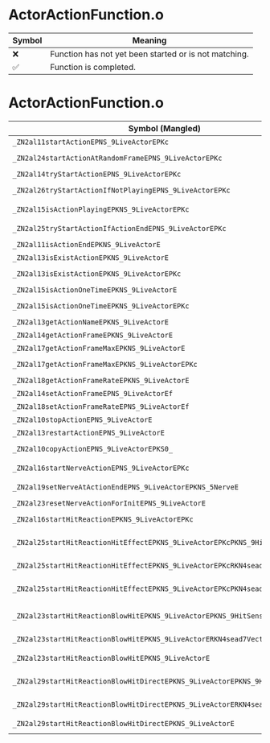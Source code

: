 # ActorActionFunction.o
| Symbol | Meaning 
| ------------- | ------------- 
| :x: | Function has not yet been started or is not matching. 
| :white_check_mark: | Function is completed. 


# ActorActionFunction.o
| Symbol (Mangled) | Symbol (Demangled) | Decompiled? |
| ------------- |  ------------- | ------------- |
| `_ZN2al11startActionEPNS_9LiveActorEPKc` | `al::startAction(al::LiveActor *,char const*)` | :x: |
| `_ZN2al24startActionAtRandomFrameEPNS_9LiveActorEPKc` | `al::startActionAtRandomFrame(al::LiveActor *,char const*)` | :x: |
| `_ZN2al14tryStartActionEPNS_9LiveActorEPKc` | `al::tryStartAction(al::LiveActor *,char const*)` | :x: |
| `_ZN2al26tryStartActionIfNotPlayingEPNS_9LiveActorEPKc` | `al::tryStartActionIfNotPlaying(al::LiveActor *,char const*)` | :x: |
| `_ZN2al15isActionPlayingEPKNS_9LiveActorEPKc` | `al::isActionPlaying(al::LiveActor const*,char const*)` | :x: |
| `_ZN2al25tryStartActionIfActionEndEPNS_9LiveActorEPKc` | `al::tryStartActionIfActionEnd(al::LiveActor *,char const*)` | :x: |
| `_ZN2al11isActionEndEPKNS_9LiveActorE` | `al::isActionEnd(al::LiveActor const*)` | :x: |
| `_ZN2al13isExistActionEPKNS_9LiveActorE` | `al::isExistAction(al::LiveActor const*)` | :x: |
| `_ZN2al13isExistActionEPKNS_9LiveActorEPKc` | `al::isExistAction(al::LiveActor const*,char const*)` | :x: |
| `_ZN2al15isActionOneTimeEPKNS_9LiveActorE` | `al::isActionOneTime(al::LiveActor const*)` | :x: |
| `_ZN2al15isActionOneTimeEPKNS_9LiveActorEPKc` | `al::isActionOneTime(al::LiveActor const*,char const*)` | :x: |
| `_ZN2al13getActionNameEPKNS_9LiveActorE` | `al::getActionName(al::LiveActor const*)` | :x: |
| `_ZN2al14getActionFrameEPKNS_9LiveActorE` | `al::getActionFrame(al::LiveActor const*)` | :x: |
| `_ZN2al17getActionFrameMaxEPKNS_9LiveActorE` | `al::getActionFrameMax(al::LiveActor const*)` | :x: |
| `_ZN2al17getActionFrameMaxEPKNS_9LiveActorEPKc` | `al::getActionFrameMax(al::LiveActor const*,char const*)` | :x: |
| `_ZN2al18getActionFrameRateEPKNS_9LiveActorE` | `al::getActionFrameRate(al::LiveActor const*)` | :x: |
| `_ZN2al14setActionFrameEPNS_9LiveActorEf` | `al::setActionFrame(al::LiveActor *,float)` | :x: |
| `_ZN2al18setActionFrameRateEPNS_9LiveActorEf` | `al::setActionFrameRate(al::LiveActor *,float)` | :x: |
| `_ZN2al10stopActionEPNS_9LiveActorE` | `al::stopAction(al::LiveActor *)` | :x: |
| `_ZN2al13restartActionEPNS_9LiveActorE` | `al::restartAction(al::LiveActor *)` | :x: |
| `_ZN2al10copyActionEPNS_9LiveActorEPKS0_` | `al::copyAction(al::LiveActor *,al::LiveActor const*)` | :x: |
| `_ZN2al16startNerveActionEPNS_9LiveActorEPKc` | `al::startNerveAction(al::LiveActor *,char const*)` | :x: |
| `_ZN2al19setNerveAtActionEndEPNS_9LiveActorEPKNS_5NerveE` | `al::setNerveAtActionEnd(al::LiveActor *,al::Nerve const*)` | :x: |
| `_ZN2al23resetNerveActionForInitEPNS_9LiveActorE` | `al::resetNerveActionForInit(al::LiveActor *)` | :x: |
| `_ZN2al16startHitReactionEPKNS_9LiveActorEPKc` | `al::startHitReaction(al::LiveActor const*,char const*)` | :x: |
| `_ZN2al25startHitReactionHitEffectEPKNS_9LiveActorEPKcPKNS_9HitSensorES7_` | `al::startHitReactionHitEffect(al::LiveActor const*,char const*,al::HitSensor const*,al::HitSensor const*)` | :x: |
| `_ZN2al25startHitReactionHitEffectEPKNS_9LiveActorEPKcRKN4sead7Vector3IfEE` | `al::startHitReactionHitEffect(al::LiveActor const*,char const*,sead::Vector3<float> const&)` | :x: |
| `_ZN2al25startHitReactionHitEffectEPKNS_9LiveActorEPKcPKN4sead8Matrix34IfEE` | `al::startHitReactionHitEffect(al::LiveActor const*,char const*,sead::Matrix34<float> const*)` | :x: |
| `_ZN2al23startHitReactionBlowHitEPKNS_9LiveActorEPKNS_9HitSensorES5_` | `al::startHitReactionBlowHit(al::LiveActor const*,al::HitSensor const*,al::HitSensor const*)` | :x: |
| `_ZN2al23startHitReactionBlowHitEPKNS_9LiveActorERKN4sead7Vector3IfEE` | `al::startHitReactionBlowHit(al::LiveActor const*,sead::Vector3<float> const&)` | :x: |
| `_ZN2al23startHitReactionBlowHitEPKNS_9LiveActorE` | `al::startHitReactionBlowHit(al::LiveActor const*)` | :x: |
| `_ZN2al29startHitReactionBlowHitDirectEPKNS_9LiveActorEPKNS_9HitSensorES5_` | `al::startHitReactionBlowHitDirect(al::LiveActor const*,al::HitSensor const*,al::HitSensor const*)` | :x: |
| `_ZN2al29startHitReactionBlowHitDirectEPKNS_9LiveActorERKN4sead7Vector3IfEE` | `al::startHitReactionBlowHitDirect(al::LiveActor const*,sead::Vector3<float> const&)` | :x: |
| `_ZN2al29startHitReactionBlowHitDirectEPKNS_9LiveActorE` | `al::startHitReactionBlowHitDirect(al::LiveActor const*)` | :x: |

